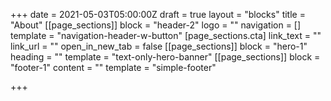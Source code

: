 +++
date = 2021-05-03T05:00:00Z
draft = true
layout = "blocks"
title = "About"
[[page_sections]]
block = "header-2"
logo = ""
navigation = []
template = "navigation-header-w-button"
[page_sections.cta]
link_text = ""
link_url = ""
open_in_new_tab = false
[[page_sections]]
block = "hero-1"
heading = ""
template = "text-only-hero-banner"
[[page_sections]]
block = "footer-1"
content = ""
template = "simple-footer"

+++

